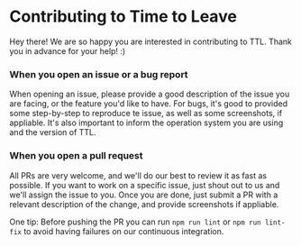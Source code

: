 # Contributing to Time to Leave

Hey there! We are so happy you are interested in contributing to TTL. 
Thank you in advance for your help! :)

### When you open an issue or a bug report
When opening an issue, please provide a good description of the issue you are facing, or the feature you'd like to have.
For bugs, it's good to provided some step-by-step to reproduce te issue, as well as some screenshots, if appliable. It's also important to inform the operation system you are using and the version of TTL.

### When you open a pull request
All PRs are very welcome, and we'll do our best to review it as fast as possible. 
If you want to work on a specific issue, just shout out to us and we'll assign the issue to you. Once you are done, just submit a PR with a relevant description of the change, and provide screenshots if appliable.

One tip: Before pushing the PR you can run ```npm run lint``` or ```npm run lint-fix``` to avoid having failures on our continuous integration.

